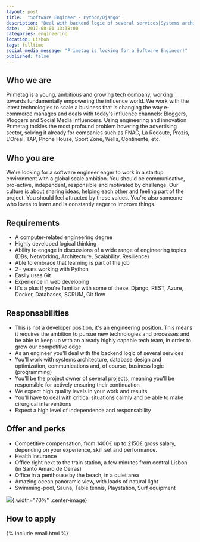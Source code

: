```yaml
---
layout: post
title:  "Software Engineer - Python/Django"
description: "Deal with backend logic of several services|Systems architecture, database design and optimization, communications and business logic|Python, Django, Docker, REST"
date:   2017-08-01 13:38:00
categories: engineering
location: Lisbon
tags: fulltime
social_media_message: "Primetag is looking for a Software Engineer!"
published: false
---
```


## **Who we are** ##

Primetag is a young, ambitious and growing tech company, working towards fundamentally empowering the influence world. We work with the latest technologies to scale a business that is changing the way e-commerce manages and deals with today's influence channels: Bloggers, Vloggers and Social Media Influencers. Using engineering and innovation Primetag tackles the most profound problem hovering the advertising sector, solving it already for companies such as FNAC, La Redoute, Prozis, L'Oreal, TAP, Phone House, Sport Zone, Wells, Continente, etc.

## **Who you are** ##

We're looking for a software engineer eager to work in a startup environment with a global scale ambition.
You should be communicative, pro-active, independent, responsible and motivated by challenge.
Our culture is about sharing ideas, helping each other and feeling part of the project. You should feel attracted by these values.
You're also someone who loves to learn and is constantly eager to improve things.

## **Requirements** ##

* A computer-related engineering degree
* Highly developed logical thinking
* Ability to engage in discussions of a wide range of engineering topics (DBs, Networking, Architecture, Scalability, Resilience)
* Able to embrace that learning is part of the job
* 2+ years working with Python
* Easily uses Git
* Experience in web developing
* It's a plus if you're familiar with some of these: Django, REST, Azure, Docker, Databases, SCRUM, Git flow

## **Responsabilities** ##

* This is not a developer position, it's an engineering position. This means it requires the ambition to pursue new technologies and processes and be able to keep up with an already highly capable tech team, in order to grow our competitive edge
* As an engineer you'll deal with the backend logic of several services
* You'll work with systems architecture, database design and optimization, communications and, of course, business logic (programming)
* You'll be the project owner of several projects, meaning you'll be responsible for actively ensuring their continuation
* We expect high quality levels in your work and results
* You'll have to deal with critical situations calmly and be able to make cirurgical interventions
* Expect a high level of independence and responsability

## **Offer and perks** ##

* Competitive compensation, from 1400€ up to 2150€ gross salary, depending on your experience, skill set and performance.
* Health insurance
* Office right next to the train station, a few minutes from central Lisbon (in Santo Amaro de Oeiras)
* Office in a penthouse by the beach, in a quiet area
* Amazing ocean panoramic view, with loads of natural light
* Swimming-pool, Sauna, Table tennis, Playstation, Surf equipment

![](http://tests.primetag.net/escritorio.jpg){:width="70%" .center-image}

## **How to apply** ##

{% include email.html %} 

